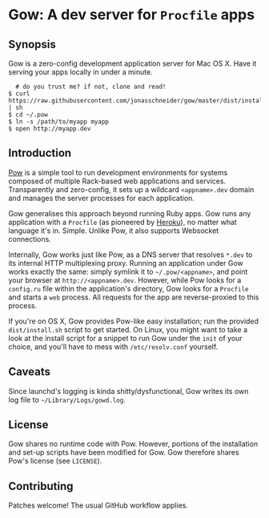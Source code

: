Gow: A dev server for `Procfile` apps
=====================================

Synopsis
--------
Gow is a zero-config development application server for Mac OS X. Have it serving your apps locally in under a minute.

      # do you trust me? if not, clone and read!
    $ curl https://raw.githubusercontent.com/jonasschneider/gow/master/dist/install.sh | sh
    $ cd ~/.pow
    $ ln -s /path/to/myapp myapp
    $ open http://myapp.dev

Introduction
------------

[Pow](http://pow.cx) is a simple tool to run development environments for systems composed of multiple Rack-based web applications and services. Transparently and zero-config, it sets up a wildcard `<appname>.dev` domain and manages the server processes for each application.

Gow generalises this approach beyond running Ruby apps. Gow runs any application with a `Procfile` (as pioneered by [Heroku](https://heroku.com)), no matter what language it's in. Simple. Unlike Pow, it also supports Websocket connections.

Internally, Gow works just like Pow, as a DNS server that resolves `*.dev` to its internal HTTP multiplexing proxy. Running an application under Gow works exactly the same: simply symlink it to `~/.pow/<appname>`, and point your browser at `http://<appname>.dev`. However, while Pow looks for a `config.ru` file within the application's directory, Gow looks for a `Procfile` and starts a `web` process. All requests for the app are reverse-proxied to this process.

If you're on OS X, Gow provides Pow-like easy installation; run the provided `dist/install.sh` script to get started. On Linux, you might want to take a look at the install script for a snippet to run Gow under the `init` of your choice, and you'll have to mess with `/etc/resolv.conf` yourself.

Caveats
-------

Since launchd's logging is kinda shitty/dysfunctional, Gow writes its own log file to `~/Library/Logs/gowd.log`.

License
-------

Gow shares no runtime code with Pow. However, portions of the installation and set-up scripts have been modified for Gow. Gow therefore shares Pow's license (see `LICENSE`).

Contributing
------------
Patches welcome! The usual GitHub workflow applies.
